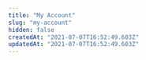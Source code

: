 ```yaml
---
title: "My Account"
slug: "my-account"
hidden: false
createdAt: "2021-07-07T16:52:49.603Z"
updatedAt: "2021-07-07T16:52:49.603Z"
---
```

